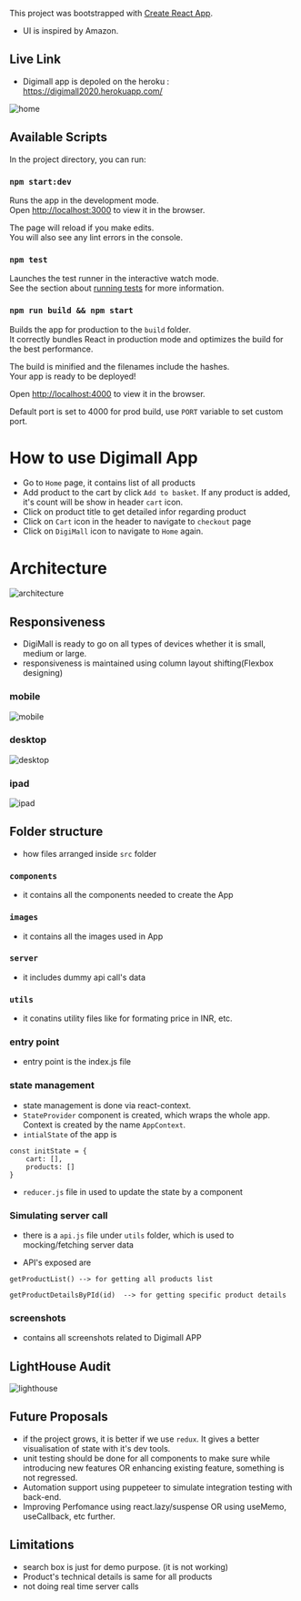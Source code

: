 This project was bootstrapped with [Create React App](https://github.com/facebook/create-react-app).

-   UI is inspired by Amazon.

## Live Link

-   Digimall app is depoled on the heroku : https://digimall2020.herokuapp.com/

![home](./screenshots/home.PNG)

## Available Scripts

In the project directory, you can run:

### `npm start:dev`

Runs the app in the development mode.<br />
Open [http://localhost:3000](http://localhost:3000) to view it in the browser.

The page will reload if you make edits.<br />
You will also see any lint errors in the console.

### `npm test`

Launches the test runner in the interactive watch mode.<br />
See the section about [running tests](https://facebook.github.io/create-react-app/docs/running-tests) for more information.

### `npm run build && npm start`

Builds the app for production to the `build` folder.<br />
It correctly bundles React in production mode and optimizes the build for the best performance.

The build is minified and the filenames include the hashes.<br />
Your app is ready to be deployed!

Open [http://localhost:4000](http://localhost:4000) to view it in the browser.

Default port is set to 4000 for prod build, use `PORT` variable to set custom port.

# How to use Digimall App

-   Go to `Home` page, it contains list of all products
-   Add product to the cart by click `Add to basket`. If any product is added, it's count will be show in header `cart` icon.
-   Click on product title to get detailed infor regarding product
-   Click on `Cart` icon in the header to navigate to `checkout` page
-   Click on `DigiMall` icon to navigate to `Home` again.

# Architecture

![architecture](./screenshots/architecture.PNG)

## Responsiveness

-   DigiMall is ready to go on all types of devices whether it is small, medium or large.
-   responsiveness is maintained using column layout shifting(Flexbox designing)

### mobile

![mobile](./screenshots/mobile.PNG)

### desktop

![desktop](./screenshots/desktop.PNG)

### ipad

![ipad](./screenshots/ipad-pro.PNG)

## Folder structure

-   how files arranged inside `src` folder

### `components`

-   it contains all the components needed to create the App

### `images`

-   it contains all the images used in App

### `server`

-   it includes dummy api call's data

### `utils`

-   it conatins utility files like for formating price in INR, etc.

### entry point

-   entry point is the index.js file

### state management

-   state management is done via react-context.
-   `StateProvider` component is created, which wraps the whole app. Context is created by the name `AppContext`.
-   `intialState` of the app is

```code
const initState = {
    cart: [],
    products: []
}
```

-   `reducer.js` file in used to update the state by a component

### Simulating server call

-   there is a `api.js` file under `utils` folder, which is used to mocking/fetching server data

-   API's exposed are

```
getProductList() --> for getting all products list

getProductDetailsByPId(id)  --> for getting specific product details
```

### screenshots

-   contains all screenshots related to Digimall APP

## LightHouse Audit

![lighthouse](./screenshots/lighthouse.PNG)

## Future Proposals

-   if the project grows, it is better if we use `redux`. It gives a better visualisation of state with it's dev tools.
-   unit testing should be done for all components to make sure while introducing new features OR enhancing existing feature, something is not regressed.
-   Automation support using puppeteer to simulate integration testing with back-end.
-   Improving Perfomance using react.lazy/suspense OR using useMemo, useCallback, etc further.

## Limitations

-   search box is just for demo purpose. (it is not working)
-   Product's technical details is same for all products
-   not doing real time server calls
